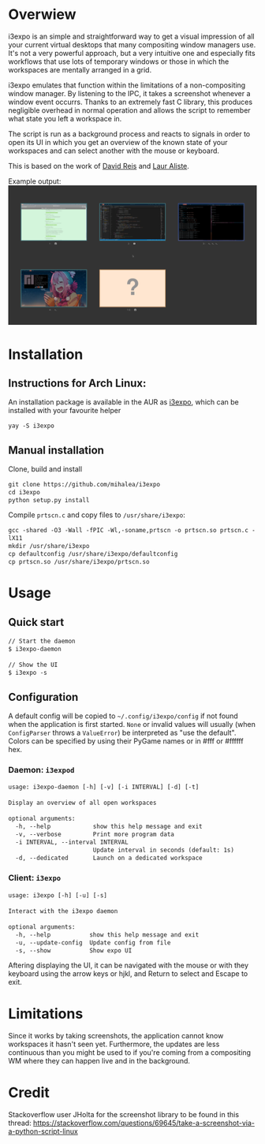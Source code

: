 # Overwiew

i3expo is an simple and straightforward way to get a visual impression of all your
current virtual desktops that many compositing window managers use.  It's not a
very powerful approach, but a very intuitive one and especially fits workflows
that use lots of temporary windows or those in which the workspaces are mentally
arranged in a grid.

i3expo emulates that function within the limitations of a non-compositing window
manager. By listening to the IPC, it takes a screenshot whenever a window event
occurrs. Thanks to an extremely fast C library, this produces negligible
overhead in normal operation and allows the script to remember what state you
left a workspace in.

The script is run as a background process and reacts to signals in order to open
its UI in which you get an overview of the known state of your workspaces and
can select another with the mouse or keyboard.

This is based on the work of [David Reis](https://gitlab.com/d.reis) and [Laur Aliste](https://gitlab.com/laur891).

Example output:
![Sample](img/ui.png)

# Installation

## Instructions for Arch Linux:
An installation package is available in the AUR as [i3expo](https://aur.archlinux.org/packages/i3expo), which can be installed with your favourite helper
```
yay -S i3expo
```


## Manual installation

Clone, build and install
```
git clone https://github.com/mihalea/i3expo
cd i3expo
python setup.py install
```

Compile `prtscn.c`  and copy files to `/usr/share/i3expo`:

```
gcc -shared -O3 -Wall -fPIC -Wl,-soname,prtscn -o prtscn.so prtscn.c -lX11
mkdir /usr/share/i3expo
cp defaultconfig /usr/share/i3expo/defaultconfig
cp prtscn.so /usr/share/i3expo/prtscn.so
```
# Usage

## Quick start

```
// Start the daemon
$ i3expo-daemon

// Show the UI
$ i3expo -s
```

## Configuration

A default config will be copied to `~/.config/i3expo/config` if not found when 
the application is first started. `None` or invalid values will usually
(when `ConfigParser` throws a `ValueError`) be interpreted as "use the default".
Colors can be specified by using their PyGame names or in #fff or #ffffff hex.

### Daemon: `i3expod`

```
usage: i3expo-daemon [-h] [-v] [-i INTERVAL] [-d] [-t]

Display an overview of all open workspaces

optional arguments:
  -h, --help            show this help message and exit
  -v, --verbose         Print more program data
  -i INTERVAL, --interval INTERVAL
                        Update interval in seconds (default: 1s)
  -d, --dedicated       Launch on a dedicated workspace
```

### Client: `i3expo`

```
usage: i3expo [-h] [-u] [-s]

Interact with the i3expo daemon

optional arguments:
  -h, --help           show this help message and exit
  -u, --update-config  Update config from file
  -s, --show           Show expo UI
```

Aftering displaying the UI, it can be navigated with the mouse or with they keyboard using the arrow
keys or hjkl, and Return to select and Escape to exit.

# Limitations

Since it works by taking screenshots, the application cannot know workspaces it
hasn't seen yet. Furthermore, the updates are less continuous than you might be
used to if you're coming from a compositing WM where they can happen live and in
the background.

# Credit

Stackoverflow user JHolta for the screenshot library to be found in this thread:
https://stackoverflow.com/questions/69645/take-a-screenshot-via-a-python-script-linux
